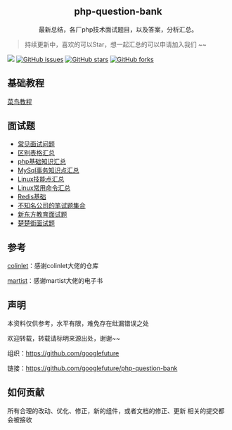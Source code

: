 
## 
<h2 align="center">
 php-question-bank
</h2>
<p align="center">
最新总结，各厂php技术面试题目，以及答案，分析汇总。
</p>

> 持续更新中，喜欢的可以Star，想一起汇总的可以申请加入我们 ~~

[![](https://img.shields.io/badge/googlefuture-php_question_bank-red.svg)](https://github.com/googlefuture)
[![GitHub issues](https://img.shields.io/github/issues/googlefuture/php-question-bank)](https://github.com/googlefuture/php-question-bank/issues)
[![GitHub stars](https://img.shields.io/github/stars/googlefuture/php-question-bank.svg?style=social&label=Star&maxAge=2592000)](https://github.com/googlefuture/php-question-bank/stargazers/)
[![GitHub forks](https://img.shields.io/github/forks/googlefuture/php-question-bank.svg?style=social&label=fork&maxAge=2592000)](https://github.com/googlefuture/php-question-bank/network/members/)

## 基础教程
[菜鸟教程](https://www.runoob.com/php/php-tutorial.html)  

## 面试题
- [常见面试问题](PHP/常见面试问题.md)
- [区别表格汇总](PHP/区别表格汇总.md)
- [php基础知识汇总](PHP/基础知识汇总.md)
- [MySql事务知识点汇总](MySql/事务知识点汇总.md)
- [Linux技能点汇总](./Linux/nginx技能点汇总.md)
- [Linux常用命令汇总](./Linux/Linux常用命令汇总.md)
- [Redis基础](./Redis/redis基础.md)
- [不知名公司的笔试题集合](PHP/不知名公司的笔试题集合.md)
- [新东方教育面试题](PHP/新东方教育.md)
- [楚楚街面试题](PHP/楚楚街.md)

## 参考

[colinlet](https://github.com/colinlet/PHP-Interview-QA)：感谢colinlet大佬的仓库

[martist](https://www.kancloud.cn/martist/ma_zhao_liu/370443)：感谢martist大佬的电子书

## 声明

本资料仅供参考，水平有限，难免存在纰漏错误之处

欢迎转载，转载请标明来源出处，谢谢~~

组织：https://github.com/googlefuture

链接：https://github.com/googlefuture/php-question-bank

## 如何贡献
所有合理的改动、优化、修正，新的组件，或者文档的修正、更新 相关的提交都会被接收
